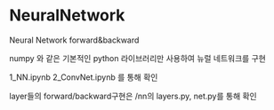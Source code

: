 # NeuralNetwork
Neural Network forward&amp;backward

numpy 와 같은 기본적인 python 라이브러리만 사용하여 뉴럴 네트워크를 구현

1_NN.ipynb
2_ConvNet.ipynb 를 통해 확인

layer들의 forward/backward구현은 /nn의 layers.py, net.py를 통해 확인
